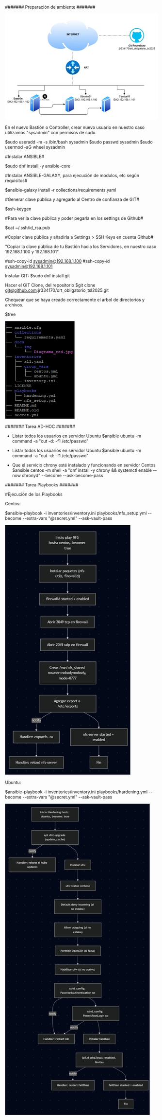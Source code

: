 ####### Preparación de ambiente #######

![Diagrama de red](docs/img/Diagrama_red.jpg)

En el nuevo Bastión o Controller, crear nuevo usuario en nuestro caso utilizamos "sysadmin" con permisos de sudo.

$sudo useradd -m -s /bin/bash sysadmin
$sudo passwd sysadmin
$sudo usermod -aG wheel sysadmin

#Instalar ANSIBLE#

$sudo dnf install -y ansible-core

#Instalar ANSIBLE-GALAXY, para ejecución de modulos, etc según requisitos#

$ansible-galaxy install -r collections/requirements.yaml

#Generar clave pública y agregarlo al Centro de confianza de GIT#

$ssh-keygen

#Para ver la clave pública y poder pegarla en los settings de Github#

$cat ~/.ssh/id_rsa.pub

#Copiar clave pública y añadirla a Settings > SSH Keys en cuenta Github#

"Copiar la clave pública de tu Bastión hacia los Servidores, en nuestro caso 192.168.1.100 y 192.168.101".

#ssh-copy-id sysadmin@192.168.1.100
#ssh-copy-id sysadmin@192.168.1.101

Instalar GIT:
$sudo dnf install git

Hacer el GIT Clone, del repositorio
$git clone git@github.com:jr334170/ort_obligatorio_tsl2025.git

Chequear que se haya creado correctamente el arbol de directorios y archivos.

$tree

![Diagrama de red](docs/img/Diagrama_arbol.jpg)

####### Tarea AD-HOC #######

- Listar todos los usuarios en servidor Ubuntu
$ansible ubuntu -m command -a "cut -d: -f1 /etc/passwd"

- Listar todos los usuarios en servidor Ubuntu
$ansible ubuntu -m command -a "cut -d: -f1 /etc/passwd"

- Que el servicio chrony esté instalado y funcionando en servidor Centos
$ansible centos -m shell -a "dnf install -y chrony && systemctl enable --now chronyd" --become --ask-become-pass


####### Tarea Playbooks #######


#Ejecución de los Playbooks

Centos:

 $ansible-playbook -i inventories/inventory.ini playbooks/nfs_setup.yml --become --extra-vars "@secret.yml" --ask-vault-pass

![Diagrama de red](docs/img/Diagrama_playbook_centos.jpg)




Ubuntu:

 $ansible-playbook -i inventories/inventory.ini playbooks/hardening.yml --become --extra-vars "@secret.yml" --ask-vault-pass

![Diagrama de red](docs/img/Diagrama_playbook_ubuntu.jpg)







